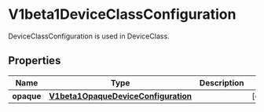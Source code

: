 

# V1beta1DeviceClassConfiguration

DeviceClassConfiguration is used in DeviceClass.
## Properties

Name | Type | Description | Notes
------------ | ------------- | ------------- | -------------
**opaque** | [**V1beta1OpaqueDeviceConfiguration**](V1beta1OpaqueDeviceConfiguration.md) |  |  [optional]



